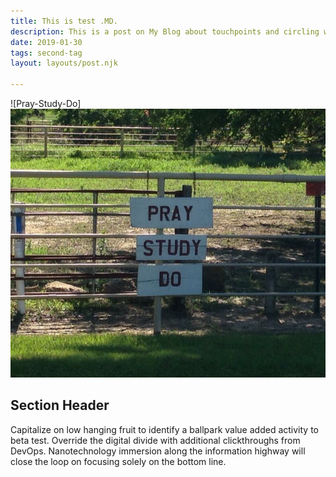 ```yaml
---
title: This is test .MD.
description: This is a post on My Blog about touchpoints and circling wagons.
date: 2019-01-30
tags: second-tag
layout: layouts/post.njk

---
```

![Pray-Study-Do]![Pray-Study-Do](https://github.com/Dinstaar/eleventy-base-blog/blob/master/img/PrayStudyDo.jpg "pray-study-do")

## Section Header

Capitalize on low hanging fruit to identify a ballpark value added activity to beta test. Override the digital divide with additional clickthroughs from DevOps. Nanotechnology immersion along the information highway will close the loop on focusing solely on the bottom line.
